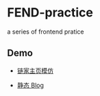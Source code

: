 # FEND-practice

a series of frontend pratice

## Demo

* [链家主页模仿](https://hikalu-z.github.io/FEND-practice/practice/006-imitate/001-lianjia/index.html)

* [静态 Blog](https://hikalu-z.github.io/FEND-practice/project/003-blog/dist/index.html)
